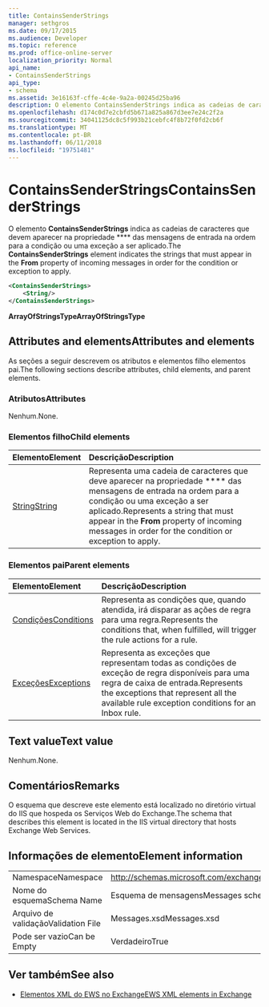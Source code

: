 ```yaml
---
title: ContainsSenderStrings
manager: sethgros
ms.date: 09/17/2015
ms.audience: Developer
ms.topic: reference
ms.prod: office-online-server
localization_priority: Normal
api_name:
- ContainsSenderStrings
api_type:
- schema
ms.assetid: 3e16163f-cffe-4c4e-9a2a-00245d25ba96
description: O elemento ContainsSenderStrings indica as cadeias de caracteres que devem aparecer na propriedade From das mensagens de entrada na ordem para a condição ou uma exceção a ser aplicado.
ms.openlocfilehash: d174c0d7e2cbfd5b671a825a867d3ee7e24c2f2a
ms.sourcegitcommit: 34041125dc8c5f993b21cebfc4f8b72f0fd2cb6f
ms.translationtype: MT
ms.contentlocale: pt-BR
ms.lasthandoff: 06/11/2018
ms.locfileid: "19751481"
---
```

# <a name="containssenderstrings"></a><span data-ttu-id="a860d-103">ContainsSenderStrings</span><span class="sxs-lookup"><span data-stu-id="a860d-103">ContainsSenderStrings</span></span>

<span data-ttu-id="a860d-104">O elemento **ContainsSenderStrings** indica as cadeias de caracteres que devem aparecer na propriedade **** das mensagens de entrada na ordem para a condição ou uma exceção a ser aplicado.</span><span class="sxs-lookup"><span data-stu-id="a860d-104">The **ContainsSenderStrings** element indicates the strings that must appear in the **From** property of incoming messages in order for the condition or exception to apply.</span></span> 
  
```XML
<ContainsSenderStrings>
    <String/>
</ContainsSenderStrings>
```

 <span data-ttu-id="a860d-105">**ArrayOfStringsType**</span><span class="sxs-lookup"><span data-stu-id="a860d-105">**ArrayOfStringsType**</span></span>
## <a name="attributes-and-elements"></a><span data-ttu-id="a860d-106">Attributes and elements</span><span class="sxs-lookup"><span data-stu-id="a860d-106">Attributes and elements</span></span>

<span data-ttu-id="a860d-107">As seções a seguir descrevem os atributos e elementos filho elementos pai.</span><span class="sxs-lookup"><span data-stu-id="a860d-107">The following sections describe attributes, child elements, and parent elements.</span></span>
  
### <a name="attributes"></a><span data-ttu-id="a860d-108">Atributos</span><span class="sxs-lookup"><span data-stu-id="a860d-108">Attributes</span></span>

<span data-ttu-id="a860d-109">Nenhum.</span><span class="sxs-lookup"><span data-stu-id="a860d-109">None.</span></span>
  
### <a name="child-elements"></a><span data-ttu-id="a860d-110">Elementos filho</span><span class="sxs-lookup"><span data-stu-id="a860d-110">Child elements</span></span>

|<span data-ttu-id="a860d-111">**Elemento**</span><span class="sxs-lookup"><span data-stu-id="a860d-111">**Element**</span></span>|<span data-ttu-id="a860d-112">**Descrição**</span><span class="sxs-lookup"><span data-stu-id="a860d-112">**Description**</span></span>|
|:-----|:-----|
|[<span data-ttu-id="a860d-113">String</span><span class="sxs-lookup"><span data-stu-id="a860d-113">String</span></span>](string.md) <br/> |<span data-ttu-id="a860d-114">Representa uma cadeia de caracteres que deve aparecer na propriedade **** das mensagens de entrada na ordem para a condição ou uma exceção a ser aplicado.</span><span class="sxs-lookup"><span data-stu-id="a860d-114">Represents a string that must appear in the **From** property of incoming messages in order for the condition or exception to apply.</span></span>  <br/> |
   
### <a name="parent-elements"></a><span data-ttu-id="a860d-115">Elementos pai</span><span class="sxs-lookup"><span data-stu-id="a860d-115">Parent elements</span></span>

|<span data-ttu-id="a860d-116">**Elemento**</span><span class="sxs-lookup"><span data-stu-id="a860d-116">**Element**</span></span>|<span data-ttu-id="a860d-117">**Descrição**</span><span class="sxs-lookup"><span data-stu-id="a860d-117">**Description**</span></span>|
|:-----|:-----|
|[<span data-ttu-id="a860d-118">Condições</span><span class="sxs-lookup"><span data-stu-id="a860d-118">Conditions</span></span>](conditions.md) <br/> |<span data-ttu-id="a860d-119">Representa as condições que, quando atendida, irá disparar as ações de regra para uma regra.</span><span class="sxs-lookup"><span data-stu-id="a860d-119">Represents the conditions that, when fulfilled, will trigger the rule actions for a rule.</span></span>  <br/> |
|[<span data-ttu-id="a860d-120">Exceções</span><span class="sxs-lookup"><span data-stu-id="a860d-120">Exceptions</span></span>](exceptions.md) <br/> |<span data-ttu-id="a860d-121">Representa as exceções que representam todas as condições de exceção de regra disponíveis para uma regra de caixa de entrada.</span><span class="sxs-lookup"><span data-stu-id="a860d-121">Represents the exceptions that represent all the available rule exception conditions for an Inbox rule.</span></span>  <br/> |
   
## <a name="text-value"></a><span data-ttu-id="a860d-122">Text value</span><span class="sxs-lookup"><span data-stu-id="a860d-122">Text value</span></span>

<span data-ttu-id="a860d-123">Nenhum.</span><span class="sxs-lookup"><span data-stu-id="a860d-123">None.</span></span>
  
## <a name="remarks"></a><span data-ttu-id="a860d-124">Comentários</span><span class="sxs-lookup"><span data-stu-id="a860d-124">Remarks</span></span>

<span data-ttu-id="a860d-125">O esquema que descreve este elemento está localizado no diretório virtual do IIS que hospeda os Serviços Web do Exchange.</span><span class="sxs-lookup"><span data-stu-id="a860d-125">The schema that describes this element is located in the IIS virtual directory that hosts Exchange Web Services.</span></span>
  
## <a name="element-information"></a><span data-ttu-id="a860d-126">Informações de elemento</span><span class="sxs-lookup"><span data-stu-id="a860d-126">Element information</span></span>

|||
|:-----|:-----|
|<span data-ttu-id="a860d-127">Namespace</span><span class="sxs-lookup"><span data-stu-id="a860d-127">Namespace</span></span>  <br/> |http://schemas.microsoft.com/exchange/services/2006/messages  <br/> |
|<span data-ttu-id="a860d-128">Nome do esquema</span><span class="sxs-lookup"><span data-stu-id="a860d-128">Schema Name</span></span>  <br/> |<span data-ttu-id="a860d-129">Esquema de mensagens</span><span class="sxs-lookup"><span data-stu-id="a860d-129">Messages schema</span></span>  <br/> |
|<span data-ttu-id="a860d-130">Arquivo de validação</span><span class="sxs-lookup"><span data-stu-id="a860d-130">Validation File</span></span>  <br/> |<span data-ttu-id="a860d-131">Messages.xsd</span><span class="sxs-lookup"><span data-stu-id="a860d-131">Messages.xsd</span></span>  <br/> |
|<span data-ttu-id="a860d-132">Pode ser vazio</span><span class="sxs-lookup"><span data-stu-id="a860d-132">Can be Empty</span></span>  <br/> |<span data-ttu-id="a860d-133">Verdadeiro</span><span class="sxs-lookup"><span data-stu-id="a860d-133">True</span></span>  <br/> |
   
## <a name="see-also"></a><span data-ttu-id="a860d-134">Ver também</span><span class="sxs-lookup"><span data-stu-id="a860d-134">See also</span></span>



- [<span data-ttu-id="a860d-135">Elementos XML do EWS no Exchange</span><span class="sxs-lookup"><span data-stu-id="a860d-135">EWS XML elements in Exchange</span></span>](ews-xml-elements-in-exchange.md)

